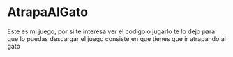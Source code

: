 # AtrapaAlGato
Este es mi juego, por si te interesa ver el codigo o jugarlo te lo dejo para que lo puedas descargar
el juego consiste en que tienes que ir atrapando al gato
